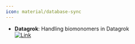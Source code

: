 ```yaml
---
icon: material/database-sync
---
```


- **Datagrok**: Handling biomonomers in Datagrok  
	[![Link](https://img.shields.io/badge/Link-offline-red?style=for-the-badge&logo=xamarin&logoColor=red)](https://datagrok.ai/help/datagrok/solutions/domains/bio/#manage-monomer-libraries) 
